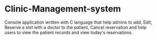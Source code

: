 # Clinic-Management-system
Console application written with C language that help admins to add, Edit, Reserve a slot with a doctor to the patient, Cancel reservation and help users to view the patient records and view today's reservations.
